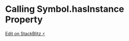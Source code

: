 # Calling Symbol.hasInstance Property

[Edit on StackBlitz ⚡️](https://stackblitz.com/edit/slide-in-jquery)
